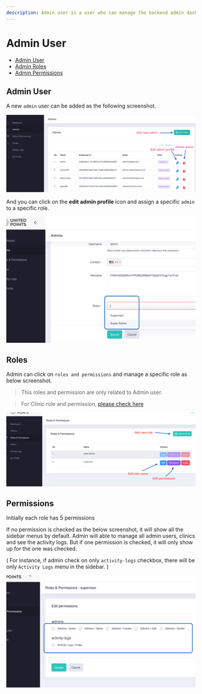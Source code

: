 ```yaml
---
description: Admin user is a user who can manage the backend admin dashboard.
---
```


# Admin User

* [Admin User](user.md#admin-user)
* [Admin Roles](user.md#roles)
* [Admin Permissions](user.md#permissions)

## Admin User

A new `admin` user can be added as the following screenshot.

![](../.gitbook/assets/adduser.png)



And you can click on the **edit admin profile** icon and assign a specific `admin` to a specific role.

![](../.gitbook/assets/attach.png)



## Roles

Admin can click on `roles and permissions` and manage a specific role as below screenshot.

> This roles and permission are only related to Admin user.

> For Clinic role and permission, [please check here](clinic.md)

![](../.gitbook/assets/role.png)

## Permissions

Initially each role has 5 permissions

If no permission is checked as the below screenshot, it will show all the sidebar menus by default. Admin will able to manage all admin users, clinics and see the activity logs. But if one permission is checked, it will only show up for the one was checked. 

\( For instance, if admin check on only `activity-logs` checkbox, there will be only `Activity Logs` menu in the sidebar. \)

![](../.gitbook/assets/permission.png)



